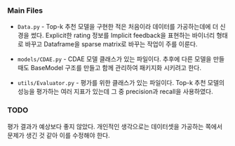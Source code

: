 ### Main Files

- `Data.py` - Top-k 추천 모델을 구현한 적은 처음이라 데이터를 가공하는데에 더 신경을 썼다. Explicit한 rating 정보를 Implicit feedback을 표현하는 바이너리 형태로 바꾸고 Dataframe을 sparse matrix로 바꾸는 작업이 주를 이룬다.

- `models/CDAE.py` - CDAE 모델 클래스가 있는 파일이다. 추후에 다른 모델을 만들 때도 BaseModel 구조를 만들고 함께 관리하여 패키지화 시키려고 한다.

- `utils/Evaluator.py` - 평가를 위한 클래스가 있는 파일이다. Top-k 추천 모델의 성능을 평가하는 여러 지표가 있는데 그 중 precision과 recall을 사용하였다.

   

### TODO

평가 결과가 예상보다 좋지 않았다. 개인적인 생각으로는 데이터셋을 가공하는 쪽에서 문제가 생긴 것 같아 이를 수정해야 한다.